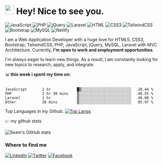 <h1><img src="https://emojis.slackmojis.com/emojis/images/1531849430/4246/blob-sunglasses.gif?1531849430" width="30"/> Hey! Nice to see you.</h1>

![JavaScript](https://img.shields.io/badge/JavaScript-F7DF1E?style=flat-square&logo=javascript&logoColor=black)
![PHP](https://img.shields.io/badge/PHP-777BB4?style=flat-square&logo=php&logoColor=white)
![jQuery](https://img.shields.io/badge/jQuery-0769AD?style=flat-square&logo=jquery&logoColor=white)
![Laravel](https://img.shields.io/badge/Laravel-FF2D20?style=flat-square&logo=laravel&logoColor=white)
![HTML](https://img.shields.io/badge/HTML5-E34F26?style=flat-square&logo=html5&logoColor=white)
![CSS3](https://img.shields.io/badge/CSS3-1572B6?style=flat-square&logo=css3&logoColor=white)
![TailwindCSS](https://img.shields.io/badge/Tailwind_CSS-38B2AC?style=flat-square&logo=tailwind-css&logoColor=white)
![Bootstrap](https://img.shields.io/badge/Bootstrap-563D7C?style=flat-square&logo=bootstrap&logoColor=white)
![MySQL](https://img.shields.io/badge/MySQL-005C84?style=flat-square&logo=mysql&logoColor=white)
![Netlify](https://img.shields.io/badge/Netlify-00C7B7?style=flat-square&logo=netlify&logoColor=white)

I am a Web Application Developer with a huge love for HTML5, CSS3, Bootstrap, TailwindCSS, PHP, JavaScript, jQuery, MySQL, Laravel with MVC Architecture. Currently, **I'm open to work and employment opportunities**.


I'm always eager to learn new things. As a result, I am constantly looking for new topics to research, apply, and integrate.


📊 **this week i spent my time on:**
<!--START_SECTION:waka-->

```text

JavaScript       1 hr            █▒░░░░░░░░░░░░░░░░░░░░░░░   20.44 %
PHP              2 hr 30 mins    ▒░░░░░░░░░░░░░░░░░░░░░░░░   40.55 %
Laravel          1 hr            ▒░░░░░░░░░░░░░░░░░░░░░░░░   40.00 %
Other            20 mins         ▒░░░░░░░░░░░░░░░░░░░░░░░░   05.97 %
```


Top Languages in my Github.
[![Top Langs](https://github-readme-stats.vercel.app/api/top-langs/?username=seamuddin)](https://github.com/anuraghazra/github-readme-stats)


📈 my github stats

![Seam's GitHub stats](https://github-readme-stats.vercel.app/api?username=seamuddin&show_icons=true&theme=radical)


### Where to find me

[![Linkedin](https://img.shields.io/badge/LinkedIn-0077B5?style=flat-square&logo=linkedin&logoColor=white)](https://www.linkedin.com/in/mainuromayer/) 
[![Twitter](https://img.shields.io/badge/Twitter-1DA1F2?style=flat-square&logo=twitter&logoColor=white)](https://twitter.com/MainurOmayer)
[![Facebook](https://img.shields.io/badge/Facebook-1877F2?style=flat-square&logo=facebook&logoColor=white)](https://facebook.com/mainuromayer)

